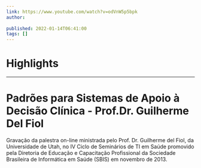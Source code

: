 ```yaml
---
link: https://www.youtube.com/watch?v=odVnW5p5bpk
author: 
   
published: 2022-01-14T06:41:00
tags: []
---
```

# Highlights


---
# Padrões para Sistemas de Apoio à Decisão Clínica - Prof.Dr. Guilherme Del Fiol
Gravação da palestra on-line ministrada pelo Prof. Dr. Guilherme del Fiol, da Universidade de Utah, no IV Ciclo de Seminários de TI em Saúde promovido pela Diretoria de Educação e Capacitação Profissional da Sociedade Brasileira de Informática em Saúde (SBIS) em novembro de 2013.